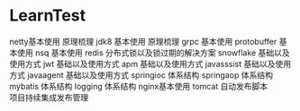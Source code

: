 # LearnTest
netty基本使用 原理梳理
jdk8  基本使用 原理梳理
grpc   基本使用
protobuffer 基本使用
nsq   基本使用
redis  分布式锁以及锁过期的解决方案
snowflake  基础以及使用方式
jwt 基础以及使用方式
apm  基础以及使用方式
javasssist 基础以及使用方式
javaagent  基础以及使用方式
springioc 体系结构
springaop 体系结构
mybatis 体系结构
logging 体系结构
nginx基本使用
tomcat 自动发布脚本  
项目持续集成发布管理